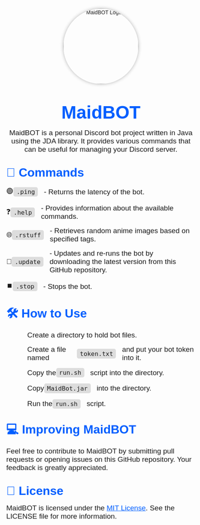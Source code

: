 <!DOCTYPE html>
<html lang="en">
  <style>
    body {
      font-family: Arial, sans-serif;
    }
    h1 {
      font-size: 3rem;
      margin-top: 2rem;
      margin-bottom: 1rem;
      text-align: center;
      color: #005eff;
    }
    h2 {
      font-size: 2rem;
      margin-top: 2rem;
      margin-bottom: 1rem;
      color: #005eff;
    }
    p {
      font-size: 1.2rem;
      margin-top: 1rem;
      margin-bottom: 1rem;
    }
    ul {
      list-style-type: none;
      margin: 0;
      padding: 0;
    }
    li {
      font-size: 1.2rem;
      margin-top: 1rem;
      margin-bottom: 1rem;
      display: flex;
      align-items: center;
      justify-content: flex-start;
    }
    li code {
      background-color: #ddd;
      padding: 0.2rem 0.5rem;
      border-radius: 5px;
      margin-right: 1rem;
    }
    ol {
      margin-left: 2rem;
    }
    img {
      margin-top: 2rem;
      margin-bottom: 1rem;
      border-radius: 50%;
      box-shadow: 0px 0px 10px rgba(0, 0, 0, 0.3);
    }
    a {
      color: #005eff;
    }
  </style>
  <body>
    <div align="center">
      <img src="https://iili.io/HGcjFi7.jpg" alt="MaidBOT Logo" width="200px">
    </div>
    <h1 align="center">MaidBOT</h1>
    <p align="center"> MaidBOT is a personal Discord bot project written in Java using the JDA library. It provides various commands that can be useful for managing your Discord server. </p>
    <h2>🤖 Commands</h2>
    <ul>
      <li> 🟢 <code>.ping</code> - Returns the latency of the bot. </li>
      <li> ❓ <code>.help</code> - Provides information about the available commands. </li>
      <li> 🌐 <code>.rstuff</code> - Retrieves random anime images based on specified tags. </li>
      <li> 🔄 <code>.update</code> - Updates and re-runs the bot by downloading the latest version from this GitHub repository. </li>
      <li> ⏹️ <code>.stop</code> - Stops the bot. </li>
    </ul>
    <h2>🛠️ How to Use</h2>
    <ol>
      <li>Create a directory to hold bot files. </li>
      <li>Create a file named <code>token.txt</code> and put your bot token into it. </li>
      <li>Copy the <code>run.sh</code> script into the directory. </li>
      <li>Copy <code>MaidBot.jar</code> into the directory. </li>
      <li>Run the <code>run.sh</code> script. </li>
    </ol>
    <h2>💻 Improving MaidBOT</h2>
    <p> Feel free to contribute to MaidBOT by submitting pull requests or opening issues on this GitHub repository. Your feedback is greatly appreciated. </p>
    <h2>📜 License</h2>
    <p> MaidBOT is licensed under the <a href="https://opensource.org/licenses/MIT" target="_new">MIT License</a>. See the LICENSE file for more information. </p>
  </body>
</html>